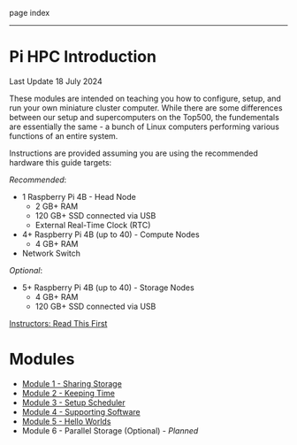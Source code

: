 page
index


---

# Pi HPC Introduction

<span class="small">Last Update 18 July 2024</span>

These modules are intended on teaching you how to configure, setup, and run your own miniature cluster computer. While there are some differences between our setup and supercomputers on the Top500, the fundementals are essentially the same - a bunch of Linux computers performing various functions of an entire system.

Instructions are provided assuming you are using the recommended hardware this guide targets:

*Recommended*:
- 1 Raspberry Pi 4B - Head Node
  - 2 GB+ RAM
  - 120 GB+ SSD connected via USB
  - External Real-Time Clock (RTC)
- 4+ Raspberry Pi 4B (up to 40) - Compute Nodes
  - 4 GB+ RAM
- Network Switch

*Optional*:
- 5+ Raspberry Pi 4B (up to 40) - Storage Nodes
  - 4 GB+ RAM
  - 120 GB+ SSD connected via USB

[Instructors: Read This First](instructors)

# Modules

- [Module 1 - Sharing Storage](module-1)
- [Module 2 - Keeping Time](module-2)
- [Module 3 - Setup Scheduler](module-3)
- [Module 4 - Supporting Software](module-4)
- [Module 5 - Hello Worlds](module-5)
- Module 6 - Parallel Storage (Optional) - *Planned*

